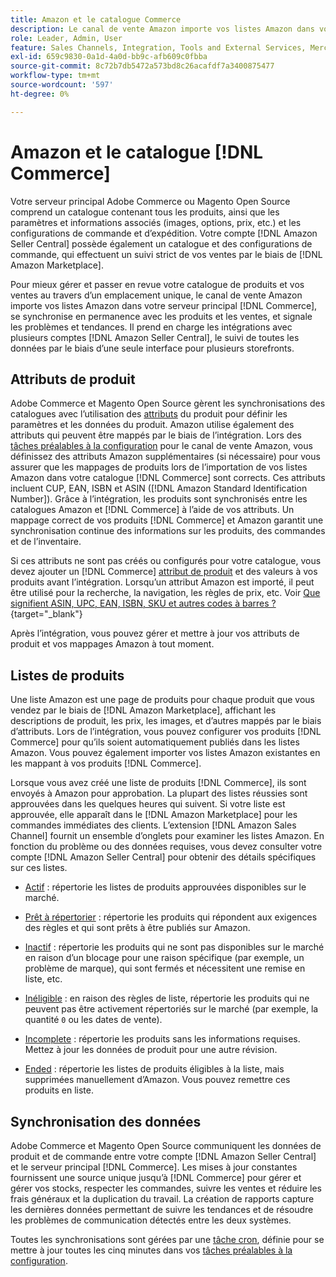 ```yaml
---
title: Amazon et le catalogue Commerce
description: Le canal de vente Amazon importe vos listes Amazon dans votre serveur principal Commerce et se synchronise en permanence avec les produits et les ventes.
role: Leader, Admin, User
feature: Sales Channels, Integration, Tools and External Services, Merchandising, Catalog Management
exl-id: 659c9830-0a1d-4a0d-bb9c-afb609c0fbba
source-git-commit: 8c72b7db5472a573bd8c26acafdf7a3400875477
workflow-type: tm+mt
source-wordcount: '597'
ht-degree: 0%

---
```


# Amazon et le catalogue [!DNL Commerce]

Votre serveur principal Adobe Commerce ou Magento Open Source comprend un catalogue contenant tous les produits, ainsi que les paramètres et informations associés (images, options, prix, etc.) et les configurations de commande et d’expédition. Votre compte [!DNL Amazon Seller Central] possède également un catalogue et des configurations de commande, qui effectuent un suivi strict de vos ventes par le biais de [!DNL Amazon Marketplace].

Pour mieux gérer et passer en revue votre catalogue de produits et vos ventes au travers d’un emplacement unique, le canal de vente Amazon importe vos listes Amazon dans votre serveur principal [!DNL Commerce], se synchronise en permanence avec les produits et les ventes, et signale les problèmes et tendances. Il prend en charge les intégrations avec plusieurs comptes [!DNL Amazon Seller Central], le suivi de toutes les données par le biais d’une seule interface pour plusieurs storefronts.

## Attributs de produit

Adobe Commerce et Magento Open Source gèrent les synchronisations des catalogues avec l’utilisation des [attributs](https://experienceleague.adobe.com/docs/commerce-admin/catalog/product-attributes/product-attributes.html) du produit pour définir les paramètres et les données du produit. Amazon utilise également des attributs qui peuvent être mappés par le biais de l’intégration. Lors des [ tâches préalables à la configuration](./amazon-pre-setup-tasks.md) pour le canal de vente Amazon, vous définissez des attributs Amazon supplémentaires (si nécessaire) pour vous assurer que les mappages de produits lors de l’importation de vos listes Amazon dans votre catalogue [!DNL Commerce] sont corrects. Ces attributs incluent CUP, EAN, ISBN et ASIN ([!DNL Amazon Standard Identification Number]). Grâce à l’intégration, les produits sont synchronisés entre les catalogues Amazon et [!DNL Commerce] à l’aide de vos attributs. Un mappage correct de vos produits [!DNL Commerce] et Amazon garantit une synchronisation continue des informations sur les produits, des commandes et de l’inventaire.

Si ces attributs ne sont pas créés ou configurés pour votre catalogue, vous devez ajouter un [!DNL Commerce] [attribut de produit](https://experienceleague.adobe.com/docs/commerce-admin/catalog/product-attributes/product-attributes.html) et des valeurs à vos produits avant l’intégration. Lorsqu’un attribut Amazon est importé, il peut être utilisé pour la recherche, la navigation, les règles de prix, etc. Voir [Que signifient ASIN, UPC, EAN, ISBN, SKU et autres codes à barres ?](https://sellerskills.com/multi-channel-operations/what-asin-upc-ean-isbn-sku-and-other-barcodes-mean/#what-is-isbn-number){target="_blank"}

Après l’intégration, vous pouvez gérer et mettre à jour vos attributs de produit et vos mappages Amazon à tout moment.

## Listes de produits

Une liste Amazon est une page de produits pour chaque produit que vous vendez par le biais de [!DNL Amazon Marketplace], affichant les descriptions de produit, les prix, les images, et d’autres mappés par le biais d’attributs. Lors de l’intégration, vous pouvez configurer vos produits [!DNL Commerce] pour qu’ils soient automatiquement publiés dans les listes Amazon. Vous pouvez également importer vos listes Amazon existantes en les mappant à vos produits [!DNL Commerce].

Lorsque vous avez créé une liste de produits [!DNL Commerce], ils sont envoyés à Amazon pour approbation. La plupart des listes réussies sont approuvées dans les quelques heures qui suivent. Si votre liste est approuvée, elle apparaît dans le [!DNL Amazon Marketplace] pour les commandes immédiates des clients. L’extension [!DNL Amazon Sales Channel] fournit un ensemble d’onglets pour examiner les listes Amazon. En fonction du problème ou des données requises, vous devez consulter votre compte [!DNL Amazon Seller Central] pour obtenir des détails spécifiques sur ces listes.

- [Actif](./active-listings.md) : répertorie les listes de produits approuvées disponibles sur le marché.

- [Prêt à répertorier](./ready-to-list.md) : répertorie les produits qui répondent aux exigences des règles et qui sont prêts à être publiés sur Amazon.

- [Inactif](./inactive-listings.md) : répertorie les produits qui ne sont pas disponibles sur le marché en raison d’un blocage pour une raison spécifique (par exemple, un problème de marque), qui sont fermés et nécessitent une remise en liste, etc.

- [Inéligible](./ineligible-listings.md) : en raison des règles de liste, répertorie les produits qui ne peuvent pas être activement répertoriés sur le marché (par exemple, la quantité `0` ou les dates de vente).

- [Incomplete](./incomplete-listings.md) : répertorie les produits sans les informations requises. Mettez à jour les données de produit pour une autre révision.

- [Ended](./ended-listings.md) : répertorie les listes de produits éligibles à la liste, mais supprimées manuellement d’Amazon. Vous pouvez remettre ces produits en liste.

## Synchronisation des données

Adobe Commerce et Magento Open Source communiquent les données de produit et de commande entre votre compte [!DNL Amazon Seller Central] et le serveur principal [!DNL Commerce]. Les mises à jour constantes fournissent une source unique jusqu’à [!DNL Commerce] pour gérer et gérer vos stocks, respecter les commandes, suivre les ventes et réduire les frais généraux et la duplication du travail. La création de rapports capture les dernières données permettant de suivre les tendances et de résoudre les problèmes de communication détectés entre les deux systèmes.

Toutes les synchronisations sont gérées par une [tâche cron](https://experienceleague.adobe.com/docs/commerce-admin/systems/tools/cron.html), définie pour se mettre à jour toutes les cinq minutes dans vos [tâches préalables à la configuration](./amazon-pre-setup-tasks.md).
